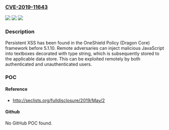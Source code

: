 ### [CVE-2019-11643](https://cve.mitre.org/cgi-bin/cvename.cgi?name=CVE-2019-11643)
![](https://img.shields.io/static/v1?label=Product&message=n%2Fa&color=blue)
![](https://img.shields.io/static/v1?label=Version&message=n%2Fa&color=blue)
![](https://img.shields.io/static/v1?label=Vulnerability&message=n%2Fa&color=brighgreen)

### Description

Persistent XSS has been found in the OneShield Policy (Dragon Core) framework before 5.1.10. Remote adversaries can inject malicious JavaScript into textboxes decorated with type string, which is subsequently stored to the applicable data store. This can be exploited remotely by both authenticated and unauthenticated users.

### POC

#### Reference
- http://seclists.org/fulldisclosure/2019/May/2

#### Github
No GitHub POC found.

